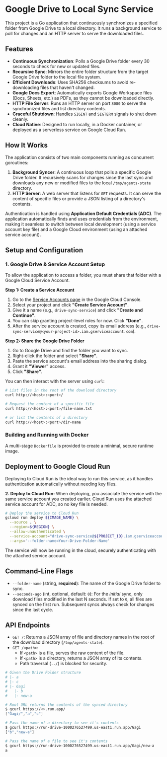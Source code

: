 # Google Drive to Local Sync Service

This project is a Go application that continuously synchronizes a specified folder from Google Drive to a local directory. It runs a background service to poll for changes and an HTTP server to serve the downloaded files.

## Features

- **Continuous Synchronization**: Polls a Google Drive folder every 30 seconds to check for new or updated files.
- **Recursive Sync**: Mirrors the entire folder structure from the target Google Drive folder to the local file system.
- **Efficient Downloads**: Uses SHA256 checksums to avoid re-downloading files that haven't changed.
- **Google Docs Export**: Automatically exports Google Workspace files (Docs, Sheets, etc.) as PDFs, as they cannot be downloaded directly.
- **HTTP File Server**: Runs an HTTP server on port `8080` to serve the synchronized files and list directory contents.
- **Graceful Shutdown**: Handles `SIGINT` and `SIGTERM` signals to shut down cleanly.
- **Cloud Native**: Designed to run locally, in a Docker container, or deployed as a serverless service on Google Cloud Run.

## How It Works

The application consists of two main components running as concurrent goroutines:

1.  **Background Syncer**: A continuous loop that polls a specific Google Drive folder. It recursively scans for changes since the last sync and downloads any new or modified files to the local `/tmp/agents-state` directory.
2.  **HTTP Server**: A web server that listens for `GET` requests. It can serve the content of specific files or provide a JSON listing of a directory's contents.

Authentication is handled using **Application Default Credentials (ADC)**. The application automatically finds and uses credentials from the environment, making it seamless to switch between local development (using a service account key file) and a Google Cloud environment (using an attached service account).

## Setup and Configuration

### 1. Google Drive & Service Account Setup

To allow the application to access a folder, you must share that folder with a Google Cloud Service Account.

**Step 1: Create a Service Account**
1.  Go to the [Service Accounts page](https://console.cloud.google.com/iam-admin/serviceaccounts) in the Google Cloud Console.
2.  Select your project and click **"Create Service Account"**.
3.  Give it a name (e.g., `drive-sync-service`) and click **"Create and Continue"**.
4.  You can skip granting project-level roles for now. Click **"Done"**.
5.  After the service account is created, copy its email address (e.g., `drive-sync-service@<your-project-id>.iam.gserviceaccount.com`).

**Step 2: Share the Google Drive Folder**
1.  Go to Google Drive and find the folder you want to sync.
2.  Right-click the folder and select **"Share"**.
3.  Paste the service account's email address into the sharing dialog.
4.  Grant it **"Viewer"** access.
5.  Click **"Share"**.


You can then interact with the server using `curl`:

```bash
# List files in the root of the download directory
curl http://<host>:<port>/

# Request the content of a specific file
curl http://<host>:<port>/file-name.txt

# or list the contents of a directory
curl http://<host>:<port>/dir-name
```

### Building and Running with Docker

A multi-stage `Dockerfile` is provided to create a minimal, secure runtime image.

## Deployment to Google Cloud Run

Deploying to Cloud Run is the ideal way to run this service, as it handles authentication automatically without needing key files.

**2. Deploy to Cloud Run:**
When deploying, you associate the service with the same service account you created earlier. Cloud Run uses the attached service account for ADC, so no key file is needed.

```bash
# Deploy the service to Cloud Run
gcloud run deploy ${IMAGE_NAME} \
  --source . \
  --region=${REGION} \
  --allow-unauthenticated \
  --service-account="drive-sync-service@${PROJECT_ID}.iam.gserviceaccount.com" \
  --args='--folder-name=Your-Drive-Folder-Name'
```
The service will now be running in the cloud, securely authenticating with the attached service account.

## Command-Line Flags

-   `--folder-name` (string, **required**): The name of the Google Drive folder to sync.
-   `--seconds-ago` (int, optional, default: `0`): For the *initial* sync, only download files modified in the last N seconds. If set to `0`, all files are synced on the first run. Subsequent syncs always check for changes since the last cycle.

## API Endpoints

-   `GET /`: Returns a JSON array of file and directory names in the root of the download directory (`/tmp/agents-state`).
-   `GET /<path>`:
    -   If `<path>` is a file, serves the raw content of the file.
    -   If `<path>` is a directory, returns a JSON array of its contents.
    -   Path traversal (`../`) is blocked for security.

```bash
# Given the Drive Folder structure
# |- a
# |- c
# |- Gagi
#   |- b
#   |- new-a

# Root URL returns the contents of the synced directory
$ gcurl https://<>.run.app/
["Gagi/","a","c"]

# Pass the name of a directory to see it's contents
$ gcurl https://run-drive-1000276527499.us-east1.run.app/Gagi
["b","new-a"]

# Pass the name of a file to see it's contents
$ gcurl https://run-drive-1000276527499.us-east1.run.app/Gagi/new-a
a
```